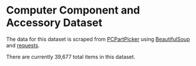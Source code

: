 # Computer Component and Accessory Dataset

The data for this dataset is scraped from [PCPartPicker](https://pcpartpicker.com) using [BeautifulSoup](https://www.crummy.com/software/BeautifulSoup/bs4/doc/) and [requests](https://requests.readthedocs.io/).

There are currently 39,677 total items in this dataset.
